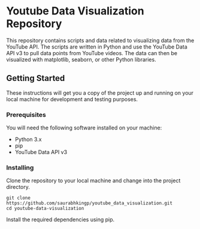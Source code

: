 # Youtube Data Visualization Repository

This repository contains scripts and data related to visualizing data from the YouTube API. The scripts are written in Python and use the YouTube Data API v3 to pull data points from YouTube videos. The data can then be visualized with matplotlib, seaborn, or other Python libraries.

## Getting Started

These instructions will get you a copy of the project up and running on your local machine for development and testing purposes.

### Prerequisites

You will need the following software installed on your machine:

* Python 3.x
* pip
* YouTube Data API v3

### Installing

Clone the repository to your local machine and change into the project directory.

```
git clone https://github.com/saurabhkingp/youtube_data_visualization.git
cd youtube-data-visualization
```

Install the required dependencies using pip.
